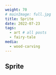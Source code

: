 ```yaml
---
weight: 70
# mainImage: full.jpg
title: Sprite
date: 2022-07-23
tags:
  - art # all posts
  - fairy-tale
media:
  - wood-carving
---
```


## Sprite
